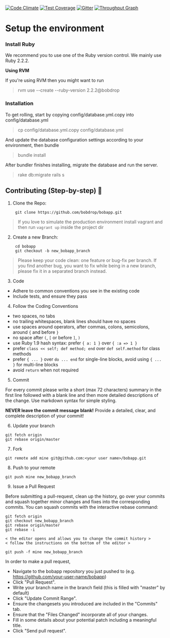 [![Code Climate](https://codeclimate.com/github/bobdrop/bobapp/badges/gpa.svg)](https://codeclimate.com/github/bobdrop/bobapp)
[![Test Coverage](https://codeclimate.com/github/bobdrop/bobapp/badges/coverage.svg)](https://codeclimate.com/github/bobdrop/bobapp/coverage)
[![Gitter](https://badges.gitter.im/Join%20Chat.svg)](https://gitter.im/bobdrop/bobapp?utm_source=badge&utm_medium=badge&utm_campaign=pr-badge)
[![Throughput Graph](https://graphs.waffle.io/bobdrop/bobapp/throughput.svg)](https://waffle.io/bobdrop/bobapp/metrics)

# Setup the environment

### Install Ruby

We recommend you to use one of the Ruby version control. We mainly use Ruby 2.2.2.

**Using RVM**

If you're using RVM then you might want to run

> rvm use --create --ruby-version 2.2.2@bobdrop


### Installation

To get rolling, start by copying config/database.yml.copy into config/database.yml

> cp config/database.yml.copy config/database.yml

And update the database configuration settings according to your environment, then bundle

> bundle install

After bundler finishes installing, migrate the database and run the server.

> rake db:migrate rails s



## Contributing (Step-by-step) :memo:


1. Clone the Repo:

        git clone https://github.com/bobdrop/bobapp.git

 > If you love to simulate the production environment install vagrant and then run `vagrant up` inside the project dir

2. Create a new Branch:

        cd bobapp
        git checkout -b new_bobapp_branch

 > Please keep your code clean: one feature or bug-fix per branch. If you find another bug, you want to fix while being in a new branch, please fix it in a separated branch instead.

3. Code
  * Adhere to common conventions you see in the existing code
  * Include tests, and ensure they pass

4. Follow the Coding Conventions
  * two spaces, no tabs
  * no trailing whitespaces, blank lines should have no spaces
  * use spaces around operators, after commas, colons, semicolons, around `{` and before `}`
  * no space after `(`, `[` or before `]`, `)`
  * use Ruby 1.9 hash syntax: prefer `{ a: 1 }` over `{ :a => 1 }`
  * prefer `class << self; def method; end` over `def self.method` for class methods
  * prefer `{ ... }` over `do ... end` for single-line blocks, avoid using `{ ... }` for multi-line blocks
  * avoid `return` when not required

5. Commit

  For every commit please write a short (max 72 characters) summary in the first line followed with a blank line and then more detailed descriptions of the change. Use markdown syntax for simple styling.

  **NEVER leave the commit message blank!** Provide a detailed, clear, and complete description of your commit!

6. Update your branch

  ```
  git fetch origin
  git rebase origin/master
  ```

7. Fork

  ```
  git remote add mine git@github.com:<your user name>/bobapp.git
  ```

8. Push to your remote

  ```
  git push mine new_bobapp_branch
  ```

9. Issue a Pull Request

  Before submitting a pull-request, clean up the history, go over your commits and squash together minor changes and fixes into the corresponding commits. You can squash commits with the interactive rebase command:

  ```
  git fetch origin
  git checkout new_bobapp_branch
  git rebase origin/master
  git rebase -i

  < the editor opens and allows you to change the commit history >
  < follow the instructions on the bottom of the editor >

  git push -f mine new_bobapp_branch
  ```

  In order to make a pull request,
  * Navigate to the bobapp repository you just pushed to (e.g. https://github.com/your-user-name/bobapp)
  * Click "Pull Request".
  * Write your branch name in the branch field (this is filled with "master" by default)
  * Click "Update Commit Range".
  * Ensure the changesets you introduced are included in the "Commits" tab.
  * Ensure that the "Files Changed" incorporate all of your changes.
  * Fill in some details about your potential patch including a meaningful title.
  * Click "Send pull request".
